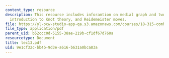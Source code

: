 ```yaml
---
content_type: resource
description: This resourse includes inforamtion on medial graph and two type of cuts,
  introduction to Knot theory, and Reidemeister moves.
file: https://ol-ocw-studio-app-qa.s3.amazonaws.com/courses/18-315-combinatorial-theory-introduction-to-graph-theory-extremal-and-enumerative-combinatorics-spring-2005/9e1cf32cbb4b9d3ea616b631a0bca83a_lec13.pdf
file_type: application/pdf
parent_uid: b52ccc0d-5155-38ae-219b-cf1df67d760a
resourcetype: Document
title: lec13.pdf
uid: 9e1cf32c-bb4b-9d3e-a616-b631a0bca83a
---
```

